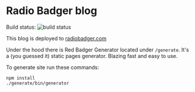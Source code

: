 # Radio Badger blog

Build status: ![build status](https://travis-ci.org/redbadger/radiobadger.com.svg)

This blog is deployed to [radiobadger.com](http://radiobadger.com)

Under the hood there is Red Badger Generator located under `/generate`. It's a (you guessed it) static pages generator. Blazing fast and easy to use.

To generate site run these commands:

    npm install
    ./generate/bin/generator
